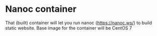 # Nanoc container
That (built) container will let you run nanoc (https://nanoc.ws/) to build static website.
Base image for the container will be CentOS 7
